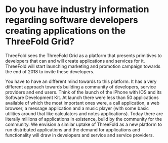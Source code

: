 # Do you have industry information regarding software developers creating applications on the ThreeFold Grid?

ThreeFold sees the ThreeFold Grid as a platform that presents primitives to developers that can and will create applications and services for it. ThreeFold will start launching marketing and promotion campaign towards the end of 2018 to invite these developers.

You have to have an different mind towards to this platform. It has a very different approach towards building a community of developers, service providers and end users. Think of the launch of the iPhone with IOS and its Software Development Kit. At launch there were less than 50 applications available of which the most important ones were, a call application, a web browser, a message application and a music player (with some basic utilities around that like calculators and notes applications). Today there are literally millions of applications in existence, build by the community for the community. We envision a similar uptake of ThreeFold as a new platform to run distributed applications and the demand for applications and functionality will draw in developers and service and service providers.